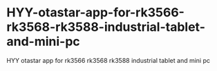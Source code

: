# HYY-otastar-app-for-rk3566-rk3568-rk3588-industrial-tablet-and-mini-pc
HYY otastar app for rk3566 rk3568 rk3588 industrial tablet and mini pc
